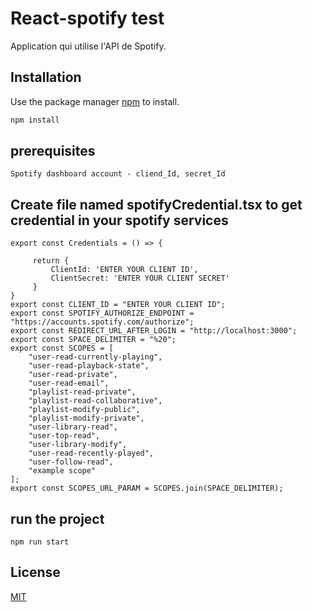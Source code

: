 # React-spotify test

Application qui utilise l'API de Spotify.

## Installation

Use the package manager [npm](https://www.npmjs.com/) to install.

```bash
npm install
```

## prerequisites
````
Spotify dashboard account - cliend_Id, secret_Id
````
## Create file named spotifyCredential.tsx to get credential in your spotify services
```
export const Credentials = () => {

     return {
         ClientId: 'ENTER YOUR CLIENT ID',
         ClientSecret: 'ENTER YOUR CLIENT SECRET'
     }
}
export const CLIENT_ID = "ENTER YOUR CLIENT ID"; 
export const SPOTIFY_AUTHORIZE_ENDPOINT = "https://accounts.spotify.com/authorize";
export const REDIRECT_URL_AFTER_LOGIN = "http://localhost:3000";
export const SPACE_DELIMITER = "%20";
export const SCOPES = [
    "user-read-currently-playing",
    "user-read-playback-state",
    "user-read-private",
    "user-read-email",
    "playlist-read-private",
    "playlist-read-collaborative",
    "playlist-modify-public",
    "playlist-modify-private",
    "user-library-read",
    "user-top-read",
    "user-library-modify",
    "user-read-recently-played",
    "user-follow-read",
    "example scope"
];
export const SCOPES_URL_PARAM = SCOPES.join(SPACE_DELIMITER);
```

## run the project
````
npm run start
````

## License

[MIT](https://choosealicense.com/licenses/mit/)